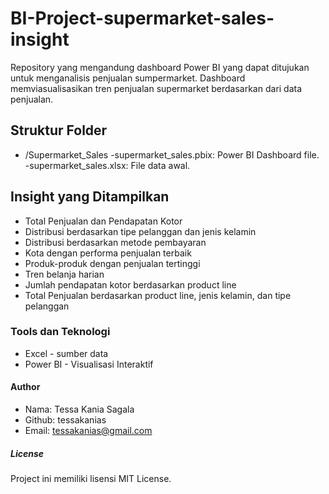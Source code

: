# BI-Project-supermarket-sales-insight
Repository yang mengandung dashboard Power BI yang dapat ditujukan untuk menganalisis penjualan sumpermarket. Dashboard memviasualisasikan tren penjualan supermarket berdasarkan dari data penjualan.

## Struktur Folder
- /Supermarket_Sales
  -supermarket_sales.pbix: Power BI Dashboard file.
  -supermarket_sales.xlsx: File data awal.

## Insight yang Ditampilkan
- Total Penjualan dan Pendapatan Kotor
- Distribusi berdasarkan tipe pelanggan dan jenis kelamin
- Distribusi berdasarkan metode pembayaran
- Kota dengan performa penjualan terbaik
- Produk-produk dengan penjualan tertinggi
- Tren belanja harian
- Jumlah pendapatan kotor berdasarkan product line
- Total Penjualan berdasarkan product line, jenis kelamin, dan tipe pelanggan

### Tools dan Teknologi
- Excel - sumber data
- Power BI - Visualisasi Interaktif

#### Author
- Nama: Tessa Kania Sagala
- Github: tessakanias
- Email: tessakanias@gmail.com

##### License
Project ini memiliki lisensi MIT License.



